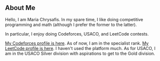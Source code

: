 ## About Me
Hello, I am Maria Chrysafis. In my spare time, I like doing competitive programming and math (although I prefer the former to the latter). 

In particular, I enjoy doing Codeforces, USACO, and LeetCode contests.

[My Codeforces profile is here](https://codeforces.com/profile/olympia). As of now, I am in the specialist rank.
[My LeetCode profile is here](https://leetcode.com/passionFruitFlower/). I haven't used the platform much.
As for USACO, I am in the USACO Silver division with aspirations to get to the Gold division.
